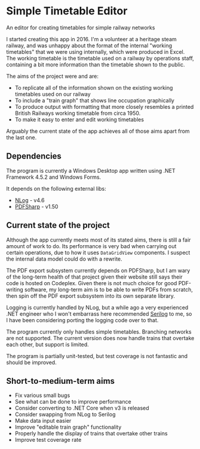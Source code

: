 # Simple Timetable Editor
An editor for creating timetables for simple railway networks

I started creating this app in 2016.  I'm a volunteer at a heritage steam railway, and was unhappy about the format of the internal "working timetables" that we were using internally, which were produced in Excel.  The working timetable is the timetable used on a railway by operations staff, containing a bit more information than the timetable shown to the public.

The aims of the project were and are:
* To replicate all of the information shown on the existing working timetables used on our railway
* To include a "train graph" that shows line occupation graphically
* To produce output with formatting that more closely resembles a printed British Railways working timetable from circa 1950.
* To make it easy to enter and edit working timetables

Arguably the current state of the app achieves all of those aims apart from the last one.

## Dependencies

The program is currently a Windows Desktop app written using .NET Framework 4.5.2 and Windows Forms.

It depends on the following external libs:
* [NLog](https://nlog-project.org/) - v4.6
* [PDFSharp](http://www.pdfsharp.net/) - v1.50

## Current state of the project

Although the app currently meets most of its stated aims, there is still a fair amount of work to do.  Its performance is very bad when carrying out certain operations, due to how it uses `DataGridView` components.  I suspect the internal data model could do with a rewrite.

The PDF export subsystem currently depends on PDFSharp, but I am wary of the long-term health of that project given their website still says their code is hosted on Codeplex.  Given there is not much choice for good PDF-writing software, my long-term aim is to be able to write PDFs from scratch, then spin off the PDF export subsystem into its own separate library.

Logging is currently handled by NLog, but a while ago a very experienced .NET engineer who I won't embarrass here recommended [Serilog](https://serilog.net/) to me, so I have been considering porting the logging code over to that.

The program currently only handles simple timetables.  Branching networks are not supported.  The current version does now handle trains that overtake each other, but support is limited.

The program is partially unit-tested, but test coverage is not fantastic and should be improved.

## Short-to-medium-term aims

* Fix various small bugs
* See what can be done to improve performance
* Consider converting to .NET Core when v3 is released
* Consider swapping from NLog to Serilog
* Make data input easier
* Improve "editable train graph" functionality
* Properly handle the display of trains that overtake other trains
* Improve test coverage rate
